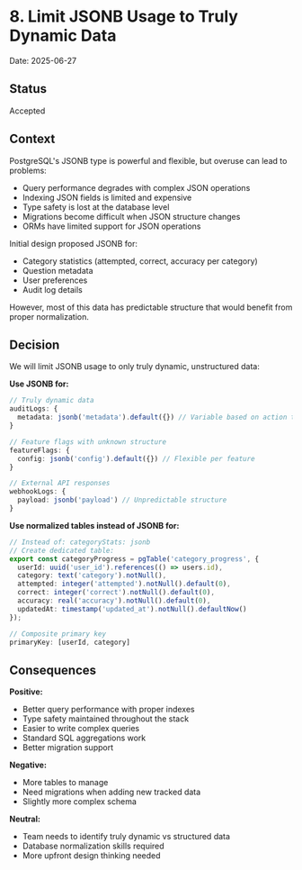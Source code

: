 # 8. Limit JSONB Usage to Truly Dynamic Data

Date: 2025-06-27

## Status

Accepted

## Context

PostgreSQL's JSONB type is powerful and flexible, but overuse can lead to problems:

- Query performance degrades with complex JSON operations
- Indexing JSON fields is limited and expensive  
- Type safety is lost at the database level
- Migrations become difficult when JSON structure changes
- ORMs have limited support for JSON operations

Initial design proposed JSONB for:
- Category statistics (attempted, correct, accuracy per category)
- Question metadata
- User preferences
- Audit log details

However, most of this data has predictable structure that would benefit from proper normalization.

## Decision

We will limit JSONB usage to only truly dynamic, unstructured data:

**Use JSONB for:**
```typescript
// Truly dynamic data
auditLogs: {
  metadata: jsonb('metadata').default({}) // Variable based on action type
}

// Feature flags with unknown structure  
featureFlags: {
  config: jsonb('config').default({}) // Flexible per feature
}

// External API responses
webhookLogs: {
  payload: jsonb('payload') // Unpredictable structure
}
```

**Use normalized tables instead of JSONB for:**
```typescript
// Instead of: categoryStats: jsonb
// Create dedicated table:
export const categoryProgress = pgTable('category_progress', {
  userId: uuid('user_id').references(() => users.id),
  category: text('category').notNull(),
  attempted: integer('attempted').notNull().default(0),
  correct: integer('correct').notNull().default(0),
  accuracy: real('accuracy').notNull().default(0),
  updatedAt: timestamp('updated_at').notNull().defaultNow()
});

// Composite primary key
primaryKey: [userId, category]
```

## Consequences

**Positive:**
- Better query performance with proper indexes
- Type safety maintained throughout the stack
- Easier to write complex queries
- Standard SQL aggregations work
- Better migration support

**Negative:**
- More tables to manage
- Need migrations when adding new tracked data
- Slightly more complex schema

**Neutral:**
- Team needs to identify truly dynamic vs structured data
- Database normalization skills required
- More upfront design thinking needed